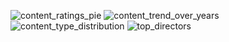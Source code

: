 ![content_ratings_pie](https://github.com/user-attachments/assets/9b82c8eb-136d-4b7f-b99a-2067db180208)
![content_trend_over_years](https://github.com/user-attachments/assets/067946ca-f9fc-492a-b936-25ff4cdf2530)
![content_type_distribution](https://github.com/user-attachments/assets/26ae4c23-7f98-4f59-a852-cddd0e799ba3)
![top_directors](https://github.com/user-attachments/assets/f6f9a258-2ba4-4c35-8d78-af63278efc46)
